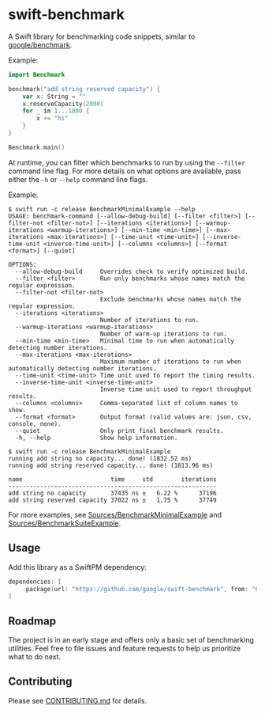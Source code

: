 # swift-benchmark

A Swift library for benchmarking code snippets, similar to
[google/benchmark](https://github.com/google/benchmark).

Example:

```swift
import Benchmark

benchmark("add string reserved capacity") {
    var x: String = ""
    x.reserveCapacity(2000)
    for _ in 1...1000 {
        x += "hi"
    }
}

Benchmark.main()
```

At runtime, you can filter which benchmarks to run by using the `--filter` command line flag. For
more details on what options are available, pass either the `-h` or `--help` command line flags.

Example:

```terminal
$ swift run -c release BenchmarkMinimalExample --help
USAGE: benchmark-command [--allow-debug-build] [--filter <filter>] [--filter-not <filter-not>] [--iterations <iterations>] [--warmup-iterations <warmup-iterations>] [--min-time <min-time>] [--max-iterations <max-iterations>] [--time-unit <time-unit>] [--inverse-time-unit <inverse-time-unit>] [--columns <columns>] [--format <format>] [--quiet]

OPTIONS:
  --allow-debug-build     Overrides check to verify optimized build.
  --filter <filter>       Run only benchmarks whose names match the regular expression.
  --filter-not <filter-not>
                          Exclude benchmarks whose names match the regular expression.
  --iterations <iterations>
                          Number of iterations to run.
  --warmup-iterations <warmup-iterations>
                          Number of warm-up iterations to run.
  --min-time <min-time>   Minimal time to run when automatically detecting number iterations.
  --max-iterations <max-iterations>
                          Maximum number of iterations to run when automatically detecting number iterations.
  --time-unit <time-unit> Time unit used to report the timing results.
  --inverse-time-unit <inverse-time-unit>
                          Inverse time unit used to report throughput results.
  --columns <columns>     Comma-separated list of column names to show.
  --format <format>       Output format (valid values are: json, csv, console, none).
  --quiet                 Only print final benchmark results.
  -h, --help              Show help information.

$ swift run -c release BenchmarkMinimalExample
running add string no capacity... done! (1832.52 ms)
running add string reserved capacity... done! (1813.96 ms)

name                         time     std        iterations
-----------------------------------------------------------
add string no capacity       37435 ns ±   6.22 %      37196
add string reserved capacity 37022 ns ±   1.75 %      37749
```

For more examples, see
[Sources/BenchmarkMinimalExample](./Sources/BenchmarkMinimalExample) and
[Sources/BenchmarkSuiteExample](./Sources/BenchmarkSuiteExample).

## Usage

Add this library as a SwiftPM dependency:

```swift
dependencies: [
    .package(url: "https://github.com/google/swift-benchmark", from: "0.1.0"),
]
```

## Roadmap

The project is in an early stage and offers only a basic set of benchmarking
utilities. Feel free to file issues and feature requests to help us prioritize
what to do next.

## Contributing

Please see [CONTRIBUTING.md] for details.

[CONTRIBUTING.md]: CONTRIBUTING.md
